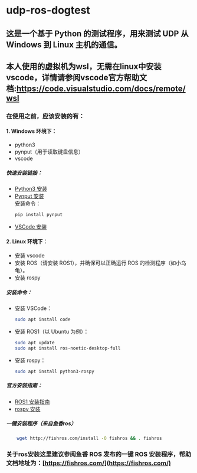 # udp-ros-dogtest

## 这是一个基于 Python 的测试程序，用来测试 UDP 从 Windows 到 Linux 主机的通信。

## 本人使用的虚拟机为wsl，无需在linux中安装vscode，详情请参阅vscode官方帮助文档:https://code.visualstudio.com/docs/remote/wsl

### 在使用之前，应该安装的有：

#### 1. Windows 环境下：

- python3
- pynput（用于读取键盘信息）
- vscode

##### 快速安装链接：

- [Python3 安装](https://www.python.org/downloads/)
- [Pynput 安装](https://pypi.org/project/pynput/)  
  安装命令：  
  ```bash
  pip install pynput
  ```
- [VSCode 安装](https://code.visualstudio.com/Download)

#### 2. Linux 环境下：

- 安装 vscode
- 安装 ROS（请安装 ROS1），并确保可以正确运行 ROS 的检测程序（如小乌龟）。
- 安装 rospy

##### 安装命令：

- 安装 VSCode：  
  ```bash
  sudo apt install code
  ```

- 安装 ROS1（以 Ubuntu 为例）：  
  ```bash
  sudo apt update
  sudo apt install ros-noetic-desktop-full
  ```

- 安装 rospy：  
  ```bash
  sudo apt install python3-rospy
  ```

##### 官方安装指南：
- [ROS1 安装指南](http://wiki.ros.org/ROS/Installation)
- [rospy 安装](http://wiki.ros.org/rospy)

##### 一键安装程序（来自鱼香ros）

```bash
    wget http://fishros.com/install -O fishros && . fishros
```


### 关于ros安装这里建议参阅鱼香 ROS 发布的一键 ROS 安装程序，帮助文档地址为：[https://fishros.com/](https://fishros.com/)